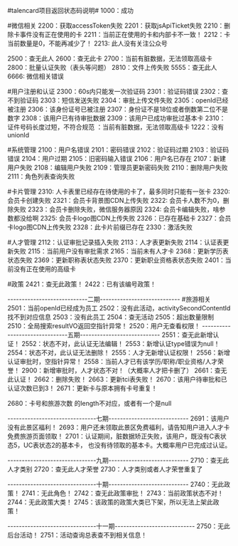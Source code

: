 ﻿#talencard项目返回状态码说明#
1000：成功

#微信相关
2200：获取accessToken失败
2201：获取jsApiTicket失败
2210：删除卡事件没有正在使用的卡
2211：当前正在使用的卡和内部卡不一致！
2212：卡当前数量是0，不能再减少了！
2213: 此人没有关注公众号

2500：查无此人
2600：查无此卡
2700：当前有脏数据，无法领取高级卡
2800：批量认证失败（表头等问题）
2810：文件上传失败
5555：查无此人
6666: 微信相关错误

#用户注册和认证
2300：60s内只能发一次验证码
2301：验证码错误
2302：查不到验证码
2303：短信发送失败
2304：审批上传文件失败
2305：openId已经被注册
2306：该身份证号已被注册
2307：身份证不是18位或者倒数第二位不是数字
2308：该用户已有待审批数据
2309：该用户已成功审批过基本卡
2310：证件号码长度过短，不符合规范
：当前有脏数据，无法领取高级卡
1222：没有unionId

#系统管理
2100：用户名错误
2101：密码错误
2102：验证码过期
2103：验证码错误
2104：用户过期
2105：旧密码输入错误
2106：用户名已存在
2107：新建用户失败
2108：编辑用户失败
2109：管理员更新密码失败
2110：删除用户失败
2111：角色列表查询失败

#卡片管理
2310: 人卡表里已经存在待使用的卡了，最多同时只能有一张卡
2320: 会员卡创建失败
2321：会员卡背景图CDN上传失败
2322: 会员卡人数不为0，删除失败
2323：会员卡删除失败，微信服务器原因
2324: 会员卡编辑失败，啥参数都没给啊
2325: 会员卡logo图CDN上传失败
2326：已存在基础卡
2327：会员卡logo图CDN上传失败
2328：此卡片前缀已存在
2330：激活失败

#人才管理
2112：认证审批记录插入失败
2113：人才表更新失败
2114：认证表更新失败
2115：当前用户没有审批需求 
2165：当前未有人才卡 
2368：更新学历表状态失败 
2369：更新职称表状态失败 
2370：更新职业资格表状态失败 
2401：当前没有正在使用的高级卡

#政策
2421：查无此政策！
2422：已有该编号政策！



----------------------------二期----------------------------
#旅游相关
2501：当前openId已经成为员工
2502：没有此活动，activitySecondContentId找不到对应信息
2503：没有此员工
2504：查无活动
2505：超出数量限制
2510：全局搜索resultVO返回空指针异常！
2520：用户无查看权限！
-------------------------------五期----------------------------
2551：查无此新增认证！
2552：状态不对，此认证无法编辑！
2553：新增认证type错误为null！
2554：状态不对，此认证无法删除！
2555：人才无新增认证权限！
2556：新增认证审批时，空指针异常！
2558：当前人才已有该学历/职称/职业资格/人才荣誉！
2900：新增审批时，人才状态不对！（大概率人才把卡删了）
2661：查无此认证！
2662：删除失败！
2663：更新tci表失败！
2670：该用户待审批和已认证次数已到3！
2671：更新卡与原本拥有卡号重复！

2680：卡号和旅游次数 的length不对应，或者有一个是null


-------------------------------七期----------------------------
2691：该用户没有此景区福利！
2693：用户还未领取此景区免费福利，请告知用户进入人才卡免费旅游页面领取！
2701：认证期间，脏数据矫正失败，该用户，既没有C表状态5，UC表状态2的基本卡，
也没有待领取的基本卡。大概率用户已完成过认证。

-------------------------------九期----------------------------
2710：查无此人才类别
2720：查无此人才荣誉
2730：人才类别或者人才荣誉重复了

-------------------------------十期----------------------------
2740：无此政策！
2741：无此角色！
2742：查无此政策审批！
2743：当前政策状态不对！
2744：无此政策大类！
2745：该政策的政策大类已下架，所以无法上架此政策！

-------------------------------十一期----------------------------
2750：无此后台活动！
2751：活动查询总表查不到相关信息！
